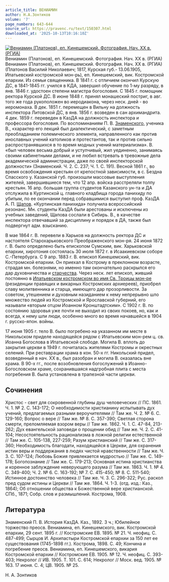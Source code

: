 ```yaml
---
article_title: ВЕНИАМИН
author: Н.А.Зонтиков
volume: '7'
page_numbers: 643-644
source_url: https://pravenc.ru/text/150307.html
downloaded_at: '2025-10-13T10:16:10Z'
---
```


[![Вениамин (Платонов), еп. Кинешемский. Фотография. Нач. XX в. (РГИА)](https://pravenc.ru/data/035/457/1234/1i200.jpg "Кликните для увеличения картинки")](https://pravenc.ru/data/035/457/1234/1i400.jpg)Вениамин (Платонов), еп. Кинешемский. Фотография. Нач. XX в. (РГИА)  
Вениамин (Платонов), еп. Кинешемский. Фотография. Нач. XX в. (РГИА)(Платонов Василий Николаевич; 1817, Курская губ.- 13.06.1905, Ипатьевский костромской мон-рь), еп. Кинешемский, вик. Костромской епархии. Из семьи священника. В 1841 г. с отличием окончил Курскую ДС, в 1841-1845 гг. учился в КДА, завершил обучение по 1-му разряду, в янв. 1846 г. удостоен степени магистра богословия. С 1845 г. помощник ректора Курской ДС. В июне 1848 г. принял монашеский постриг, в авг. того же года рукоположен во иеродиакона, через неск. дней - во иеромонаха. В дек. 1851 г. перемещен в Вильну на должность инспектора Литовской ДС, в янв. 1856 г. возведен в сан архимандрита. 4 дек. 1859 г. переведен в КазДА на должность инспектора и профессора богословия. По воспоминаниям П. В. [Знаменского](https://pravenc.ru/text/Знаменского.html), ученика В., «характер его лекций был диалектический, с заметным преобладанием полемического элемента, направленного как против инославных учений католиков и протестантов, так и против сильно распространявшихся в то время модных учений материализма». В. «был человек весьма добрый и уступчивый, жил уединенно, занимаясь своими кабинетными делами, и не любил встревать в тревожные дела академической администрации, даже по своей инспекторской должности» (Знаменский. Ч. 2. С. 237; Ч. 1. С. 191). Весной 1861 г., во время освобождения крестьян от крепостной зависимости, в с. Бездна Спасского у. Казанской губ. произошли массовые выступления жителей, завершившиеся тем, что 12 апр. войска расстреляли толпу крестьян. 16 апр. большая группа студентов Казанского ун-та и ДА отслужила в Куртинской ц. главного кладбища города панихиду по убитым, по ее окончании перед собравшимися выступил проф. КазДА А. П. [Щапов](https://pravenc.ru/text/Щапов.html). «Куртинская панихида» получила всероссийский резонанс. Мн. студенты КазДА были арестованы и исключены из учебных заведений, Щапова сослали в Сибирь. В., в качестве инспектора отвечавший за дисциплину и порядок в ДА, также был подвергнут адм. взысканию.

В мае 1864 г. В. перевели в Харьков на должность ректора ДС и настоятеля Старохарьковского Преображенского мон-ря. 24 июня 1872 г. В. было определено быть епископом Сумским, вик. Харьковской епархии, хиротония состоялась 30 июля 1872 г. в Исаакиевском соборе С.-Петербурга. С 9 апр. 1883 г. В. епископ Кинешемский, вик. Костромской епархии. Он приехал в Кострому в преклонном возрасте, страдая мн. болезнями, но именно там окончательно раскрылся его дар духовничества и [старчества](https://pravenc.ru/text/СТАРЧЕСТВО.html). Через неск. лет епископ, живший постоянно в [Ипатьевском костромском во имя Св. Троицы мон-ре](<https://pravenc.ru/text/Ипатьевском костромском во имя Св  Троицы мон-ре.html>)  (резиденции правящих и викарных Костромских архиереев), приобрел славу молитвенника и старца, имеющего дар прозорливости. За советом, утешением и духовным назиданием к нему непрерывно шло множество людей из Костромской и Ярославской губерний, его называли «вторым отцом Иоанном Кронштадтским». С 1902 г. В. по состоянию здоровья уже почти не выходил из своих покоев, но, как и всегда, к нему шли люди, особенно много во время начавшейся в 1904 г. русско-япон. войны.

17 июня 1905 г. тело В. было погребено на указанном им месте в Никольском приделе находящейся рядом с Ипатьевским мон-рем ц. св. Иоанна Богослова в Ипатьевской слободе. Могила В. вплоть до закрытия церкви в 1949 г. почиталась жителями Костромы и окрестных селений. При реставрации храма в кон. 50-х гг. Никольский придел, возведенный в нач. XX в., был разобран и могила В. оказалась вне храма. В 90-х гг., после возобновления богослужений в Иоанно-Богословском храме, сохранившаяся надгробная плита с места погребения В. была установлена в трапезной части церкви.

## Сочинения

Христос - свет для сокровенной глубины душ человеческих // ПС. 1861. Ч. 1. № 2. С. 143-172; О необходимости христианину испытывать дух учений, предлагаемых разными вероучителями // Там же. Ч. 2. № 6. С. 129-160; Вопрос о вере // Там же. № 8. С. 357-390; Светлая сторона смерти, преломляемая взором веры // Там же. 1862. Ч. 1. С. 47-84, 213-262; Дух евангельской заповеди о прощении обид // Там же. Ч. 2. С. 41-104; Несостоятельность рационализма в ложной религии естественной // Там же. С. 105-138, 227-259; Разум христианский // Там же. С. 317-360; Необходимость благодати, находящейся в Церкви, для охранения истин веры и поддержания в людях чистой нравственности // Там же. Ч. 3. С. 107-124; Любовь Божия привлекается мудростью // Там же. С. 149-178; Богопознание // Там же. С. 179-213; Основная истина христианства и коренное заблуждение неверующего разума // Там же. 1863. Ч. 1. № 4. С. 349-400; Ч. 2. № 6. С. 163-192; № 7. С. 415-450; № 8. С. 511-540; Истинное достоинство человека // Там же. Ч. 3. С. 296-322; Рус. раскол пред судом истины и Церкви // Там же. 1864. Ч. 1-3. (отд. изд.: Каз., 1864); Об отношении общества к Божественной вере христианской. СПб., 1871; Собр. слов и размышлений. Кострома, 1908.

## Литература

Знаменский П. В. История КазДА. Каз., 1892. 3 ч.; Юбилейное торжество преосв. Вениамина, еп. Кинешемского, вик. Костромской епархии, 29 сент. 1895 г. // Костромские ЕВ. 1895. № 21. Ч. неофиц. С. 487-499; Сырцов И. Архипастыри Костромской епархии за 150 лет ее существования (1745-1898 гг.). Кострома, 1898. С. 49; Кончина и погребение преосв. Вениамина, еп. Кинешемского, викария Костромской епархии // Костромские ЕВ. 1905. № 12. Ч. неофиц. С. 393-403; Некролог // ИВ. 1905. Т. 101. С. 614; Некролог // Моск. вед. 1905. № 163. 17 июня. С. 4; ЦВ. 1905. № 25.

Н. А. Зонтиков
